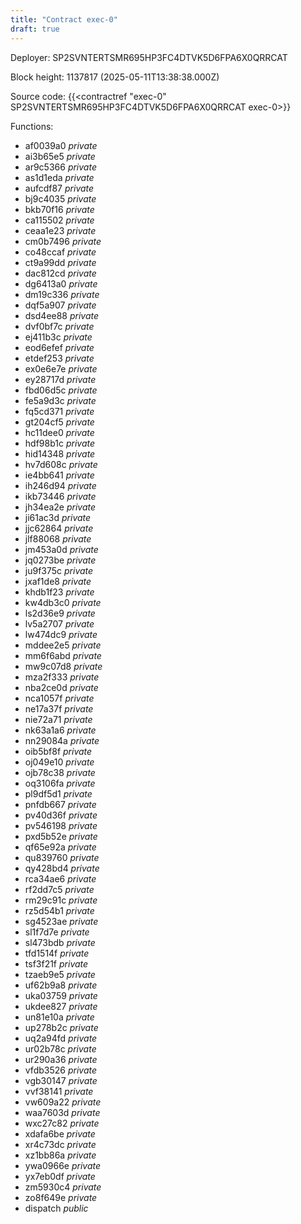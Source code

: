```yaml
---
title: "Contract exec-0"
draft: true
---
```

Deployer: SP2SVNTERTSMR695HP3FC4DTVK5D6FPA6X0QRRCAT


 



Block height: 1137817 (2025-05-11T13:38:38.000Z)

Source code: {{<contractref "exec-0" SP2SVNTERTSMR695HP3FC4DTVK5D6FPA6X0QRRCAT exec-0>}}

Functions:

* af0039a0 _private_
* ai3b65e5 _private_
* ar9c5366 _private_
* as1d1eda _private_
* aufcdf87 _private_
* bj9c4035 _private_
* bkb70f16 _private_
* ca115502 _private_
* ceaa1e23 _private_
* cm0b7496 _private_
* co48ccaf _private_
* ct9a99dd _private_
* dac812cd _private_
* dg6413a0 _private_
* dm19c336 _private_
* dqf5a907 _private_
* dsd4ee88 _private_
* dvf0bf7c _private_
* ej411b3c _private_
* eod6efef _private_
* etdef253 _private_
* ex0e6e7e _private_
* ey28717d _private_
* fbd06d5c _private_
* fe5a9d3c _private_
* fq5cd371 _private_
* gt204cf5 _private_
* hc11dee0 _private_
* hdf98b1c _private_
* hid14348 _private_
* hv7d608c _private_
* ie4bb641 _private_
* ih246d94 _private_
* ikb73446 _private_
* jh34ea2e _private_
* ji61ac3d _private_
* jjc62864 _private_
* jlf88068 _private_
* jm453a0d _private_
* jq0273be _private_
* ju9f375c _private_
* jxaf1de8 _private_
* khdb1f23 _private_
* kw4db3c0 _private_
* ls2d36e9 _private_
* lv5a2707 _private_
* lw474dc9 _private_
* mddee2e5 _private_
* mm6f6abd _private_
* mw9c07d8 _private_
* mza2f333 _private_
* nba2ce0d _private_
* nca1057f _private_
* ne17a37f _private_
* nie72a71 _private_
* nk63a1a6 _private_
* nn29084a _private_
* oib5bf8f _private_
* oj049e10 _private_
* ojb78c38 _private_
* oq3106fa _private_
* pl9df5d1 _private_
* pnfdb667 _private_
* pv40d36f _private_
* pv546198 _private_
* pxd5b52e _private_
* qf65e92a _private_
* qu839760 _private_
* qy428bd4 _private_
* rca34ae6 _private_
* rf2dd7c5 _private_
* rm29c91c _private_
* rz5d54b1 _private_
* sg4523ae _private_
* sl1f7d7e _private_
* sl473bdb _private_
* tfd1514f _private_
* tsf3f21f _private_
* tzaeb9e5 _private_
* uf62b9a8 _private_
* uka03759 _private_
* ukdee827 _private_
* un81e10a _private_
* up278b2c _private_
* uq2a94fd _private_
* ur02b78c _private_
* ur290a36 _private_
* vfdb3526 _private_
* vgb30147 _private_
* vvf38141 _private_
* vw609a22 _private_
* waa7603d _private_
* wxc27c82 _private_
* xdafa6be _private_
* xr4c73dc _private_
* xz1bb86a _private_
* ywa0966e _private_
* yx7eb0df _private_
* zm5930c4 _private_
* zo8f649e _private_
* dispatch _public_
